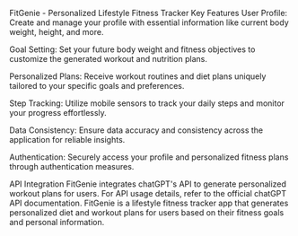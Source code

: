 FitGenie - Personalized Lifestyle Fitness Tracker
Key Features
User Profile: Create and manage your profile with essential information like current body weight, height, and more.

Goal Setting: Set your future body weight and fitness objectives to customize the generated workout and nutrition plans.

Personalized Plans: Receive workout routines and diet plans uniquely tailored to your specific goals and preferences.

Step Tracking: Utilize mobile sensors to track your daily steps and monitor your progress effortlessly.

Data Consistency: Ensure data accuracy and consistency across the application for reliable insights.

Authentication: Securely access your profile and personalized fitness plans through authentication measures.

API Integration
FitGenie integrates chatGPT's API to generate personalized workout plans for users. For API usage details, refer to the official chatGPT API documentation. FitGenie is a lifestyle fitness tracker app that generates personalized diet and workout plans for users based on their fitness goals and personal information.
